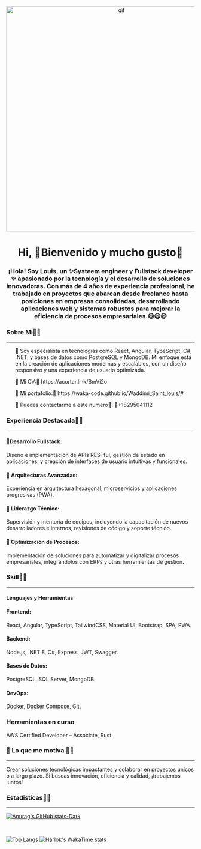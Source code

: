 
 <!--
**waka-code/waka-code** is a ✨ _special_ ✨ repository because its `README.md` (this file) appears on your GitHub profile.

Here are some ideas to get you started:

- 🔭 I’m currently working on ...
- 🌱 I’m currently learning ...
- 👯 I’m looking to collaborate on ...
- 🤔 I’m looking for help with ...
- 💬 Ask me about ...
- 📫 How to reach me: ...
- 😄 Pronouns: ...
- ⚡ Fun fact: ...
-->
<div align="center" id="logo">
  <img
    src="https://media.giphy.com/media/RbDKaczqWovIugyJmW/giphy.gif"
    alt="gif"
    width="600"
  />

  <h1 align="center">Hi, 👋Bienvenido y mucho gusto👋</h1>
  <h3 align="center">
    ¡Hola! Soy Louis, un ✨Systeem engineer y Fullstack developer ✨ apasionado por la tecnología y el desarrollo de soluciones innovadoras. Con más de 4 años de experiencia profesional, he trabajado en proyectos que abarcan desde freelance hasta posiciones en empresas consolidadas, desarrollando aplicaciones web y sistemas robustos para mejorar la eficiencia de procesos empresariales.😄😄😄
  </h3>
</div>


### Sobre Mi👋👋

<div id="about">
  <hr/>
  <ul>
    🔭 Soy especialista en tecnologías como React, Angular, TypeScript, C#, .NET, y bases de datos como PostgreSQL y MongoDB. Mi enfoque está en la creación de aplicaciones modernas y escalables, con un diseño responsivo y una experiencia de usuario optimizada.
  </ul>
    <ul>
    🔭 Mi CV:💬 https://acortar.link/BmVi2o
  </ul>
  <ul>
    🔭 Mi portafolio:💬 https://waka-code.github.io/Waddimi_Saint_louis/#
  </ul>
  <ul>
    💬 Puedes contactarme a este numero💬: 👋+18295041112
  </ul>
</div>

### Experiencia Destacada👋👋

<div id="experience">
  <hr/>
  <p>
     <h4>🔭Desarrollo Fullstack:</h4> Diseño e implementación de APIs RESTful, gestión de estado en aplicaciones, y creación de interfaces de usuario intuitivas y funcionales.
    <br>
     <h4>🔭 Arquitecturas Avanzadas:</h4>Experiencia en arquitectura hexagonal, microservicios y aplicaciones progresivas (PWA).
    <br>
     <h4>🔭 Liderazgo Técnico:</h4>Supervisión y mentoría de equipos, incluyendo la capacitación de nuevos desarrolladores e internos, revisiones de código y soporte técnico.
    <br>
     <h4>🔭 Optimización de Procesos:</h4>Implementación de soluciones para automatizar y digitalizar procesos empresariales, integrándolos con ERPs y otras herramientas de gestión.
  </p>
</div>


### Skill👋👋

<div align="left">
 <hr/>
  <h4>Lenguajes y Herramientas</h4>
  <span><h4>Frontend:</h4>React, Angular, TypeScript, TailwindCSS, Material UI, Bootstrap, SPA, PWA.</span>
    <br>
  <span><h4>Backend:</h4>Node.js, .NET 8, C#, Express, JWT, Swagger.</span>
    <br>
  <span><h4>Bases de Datos:</h4>PostgreSQL, SQL Server, MongoDB.</span>
    <br>
  <span><h4>DevOps:</h4> Docker, Docker Compose, Git.</span>
    <br>
  <h3>Herramientas en curso</h3>
  <span>AWS Certified Developer – Associate, Rust</span>
</div>


### 🚀 Lo que me motiva 👋👋

<div align="left">
 <hr/>
 <p>Crear soluciones tecnológicas impactantes y colaborar en proyectos únicos o a largo plazo. Si buscas innovación, eficiencia y calidad, ¡trabajemos juntos!</p>
</div>


### Estadisticas👋👋

  <hr/>

[![Anurag's GitHub stats-Dark](https://github-readme-stats.vercel.app/api?username=waka-code&show_icons=true&theme=dark#gh-dark-mode-only)](https://github.com/anuraghazra/github-readme-stats#gh-dark-mode-only)

<br>

![Top Langs](https://github-readme-stats.vercel.app/api/top-langs/?username=waka-code&exclude_repo=github-readme-stats,anuraghazra.github.io)
[![Harlok's WakaTime stats](https://github-readme-stats.vercel.app/api/wakatime?username=waka-code)](https://github.com/anuraghazra/github-readme-stats)
